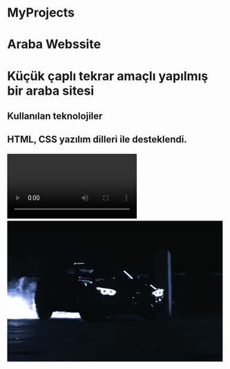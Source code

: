 # MyProjects

<h1>Araba Webssite<h1>
Küçük çaplı tekrar amaçlı yapılmış bir araba sitesi

<h2>Kullanılan teknolojiler<h2>
HTML, CSS yazılım dilleri ile desteklendi.
<!-- 
<h3>Ekran görüntüsü<h3> -->

![](screen-recording.webm)
![](bmw-car.gif)
